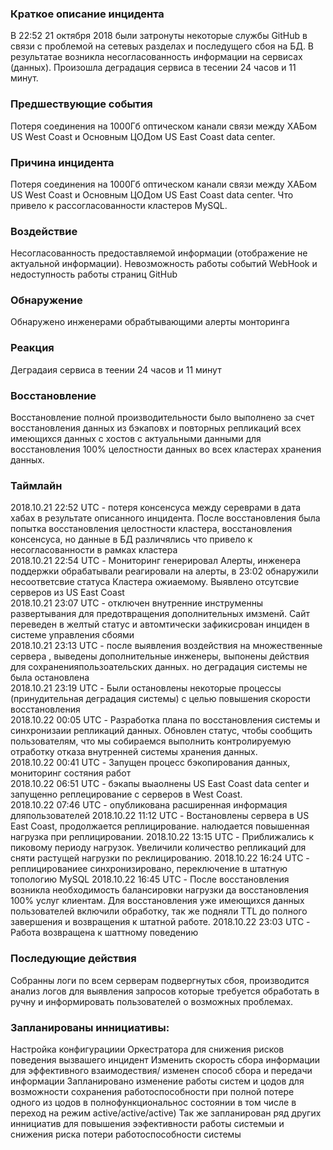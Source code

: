 ###  Краткое описание инцидента
В 22:52 21 октября 2018 были затронуты некоторые службы GitHub в связи с проблемой на сетевых разделах и последущего сбоя на БД. В результатае возникла несогласованность информации на сервисах (данных). Произошла деградация сервиса в тесении 24 часов и 11 минут.

### Предшествующие события

Потеря соединения на 1000Гб оптическом канали связи между ХАБом US West Coast и Основным ЦОДом US East Coast data center.

### Причина инцидента
Потеря соединения на 1000Гб оптическом канали связи между ХАБом US West Coast и Основным ЦОДом US East Coast data center. Что привело к рассогласованности кластеров MySQL.

### Воздействие
Несогласованность предоставляемой информации (отображение не актуальной информации). Невозможность работы событий WebHook и недоступность работы страниц GitHub

### Обнаружение
Обнаружено инженерами обрабтывающими алерты монторинга

### Реакция
Деградаия сервиса в теении 24 часов и 11 минут

### Восстановление
Восстановление полной производительности было выполнено за счет восстановления данных из бэкаповх и повторных репликаций всех имеющихся данных с хостов с актуальными данными для восстановления 100% целостности данных во всех кластерах хранения данных.

### Таймлайн 	

2018.10.21 22:52 UTC - потеря консенсуса между сереврами в дата хабах в результате описанного инцидента. После восстановления была попытка восстановления целостности кластера, восстановления консенсуса, но данные в БД различялись что привело к несогласованности в рамках кластера \
2018.10.21 22:54 UTC - Мониторинг генерировал Алерты, инженера поддержки обрабатывали реагировали на алерты, в 23:02 обнаружили несоответсвие статуса Кластера ожиаемому. Выявлено отсутсвие серверов из US East Coast \
2018.10.21 23:07 UTC - отключен внутренние инструменны развертывания для предотвращения дополнительных имзменй. Сайт переведен в желтый статус и автомтически зафикисрован инциден в системе управления сбоями \
2018.10.21 23:13 UTC - после выявления воздействия на множественные сервера , выведены дополнительные инженеры, выпонены действия для сохраненияпользоательских данных. но деградация системы не была остановлена \
2018.10.21 23:19 UTC - Были остановлены некоторые процессы (принудительная деградация системы) с целью повышения скорости восстановления \
2018.10.22 00:05 UTC - Разработка плана по восстановления системы и синхронизаии репликаций данных. Обновлен статус, чтобы сообщить пользователям, что мы собираемся выполнить контролируемую отработку отказа внутренней системы хранения данных. \
2018.10.22 00:41 UTC - Запущен процесс бэкопирования данных, мониторинг состяния работ \
2018.10.22 06:51 UTC - бэкапы выаолнены US East Coast data center и запущенно реплецирование с серверов в West Coast. \
2018.10.22 07:46 UTC - опубликована расширенная информация дляпользователей
2018.10.22 11:12 UTC - Востановлены сервера в US East Coast, продолжается реплицирование. налюдается повышенная нагрузка при реплицировании.
2018.10.22 13:15 UTC - Приближались к пиковому периоду нагрузок. Увеличили количество репликаций для сняти растущей нагрузки по реклицированию.
2018.10.22 16:24 UTC - реплицированиее синхронизировано, переключение в штатную топологию MySQL
2018.10.22 16:45 UTC - После восстановления возникла необходимость балансировки нагрузки да восстановления 100% услуг клиентам. Для восстановления уже имеющихся данных пользователей включили обработку, так же подняли TTL до полного завершения и возвращения к штатной работе.
2018.10.22 23:03 UTC - Работа возвращена к шаттному поведению

### Последующие действия 	

Собранны логи по всем серверам подвергнутых сбоя, производится анализ логов для выявления запросов которые требуется обработать в ручну и информировать пользователей о возможных проблемах.

### Запланированы иннициативы:
Настройка конфигурациии Оркестратора для снижения рисков поведения вызвашего инцидент
Изменить скорость сбора информации для эффективного взаимодествия/ изменен способ сбора и передачи информации
Запланировано изменение работы систем и цодов для возможности сохранения работоспособности при полной потере одного из цодов в полнофункциональнос состоянии в том числе в переход на режим active/active/active)
Так же запланирован ряд других иннициатив для повышения ээфективности работы системыи и снижения риска потери работоспособности системы